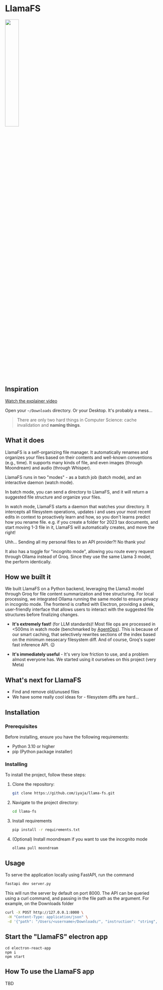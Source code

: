 # LlamaFS

<img src="electron-react-app/assets/llama_fs.png" width="30%" />

## Inspiration

[Watch the explainer video](https://x.com/AlexReibman/status/1789895425828204553)

Open your `~/Downloads` directory. Or your Desktop. It's probably a mess...

> There are only two hard things in Computer Science: cache invalidation and **naming things**.

## What it does

LlamaFS is a self-organizing file manager. It automatically renames and organizes your files based on their contents and well-known conventions (e.g., time). It supports many kinds of file, and even images (through Moondream) and audio (through Whisper).

LlamaFS runs in two "modes" - as a batch job (batch mode), and an interactive daemon (watch mode).

In batch mode, you can send a directory to LlamaFS, and it will return a suggested file structure and organize your files.

In watch mode, LlamaFS starts a daemon that watches your directory. It intercepts all filesystem operations, updates i and uses your most recent edits in context to proactively learn and how, so you don't 
learns predict how you rename file. e.g. if you create a folder for 2023 tax documents, and start moving 1-3 file in it, LlamaFS will automatically creates, and move the right!

Uhh... Sending all my personal files to an API provider?! No thank you!

It also has a toggle for "incognito mode", allowing you route every request through Ollama instead of Groq. Since they use the same Llama 3 model, the perform identically.

## How we built it

We built LlamaFS on a Python backend, leveraging the Llama3 model through Groq for file content summarization and tree structuring. For local processing, we integrated Ollama running the same model to ensure privacy in incognito mode. The frontend is crafted with Electron, providing a sleek, user-friendly interface that allows users to interact with the suggested file structures before finalizing changes.

- **It's extremely fast!** (for LLM standards)! Most file ops are processed in <500ms in watch mode (benchmarked by [AgentOps](https://agentops.ai/?utm_source=llama-fs)). This is because of our smart caching, that selectively rewrites sections of the index based on the minimum nessecary filesystem diff. And of course, Groq's super fast inference API. 😉

- **It's immediately useful** - It's very low friction to use, and a problem almost everyone has. We started using it ourselves on this project (very Meta)


## What's next for LlamaFS

- Find and remove old/unused files
- We have some really cool ideas for - filesystem diffs are hard...


## Installation

### Prerequisites

Before installing, ensure you have the following requirements:
- Python 3.10 or higher
- pip (Python package installer)

### Installing

To install the project, follow these steps:
1. Clone the repository:
   ```bash
   git clone https://github.com/iyaja/llama-fs.git
   ```

2. Navigate to the project directory:
    ```bash
    cd llama-fs
    ```

3. Install requirements
   ```bash
   pip install -r requirements.txt
   ```
4. (Optional) Install moondream if you want to use the incognito mode
    ```bash
    ollama pull moondream
    ```
## Usage

To serve the application locally using FastAPI, run the command
   ```bash
   fastapi dev server.py
   ```

This will run the server by default on port 8000. The API can be queried using a curl command, and passing in the file path as the argument. For example, on the Downloads folder
   ```bash
   curl -X POST http://127.0.0.1:8000 \
    -H "Content-Type: application/json" \
    -d '{"path": "/Users/<username>/Downloads/", "instruction": "string", "incognito": false}'
   ```

## Start the "LlamaFS" electron app

  ```
  cd electron-react-app
  npm i
  npm start
  ```
## How To use the LlamaFS app

TBD
